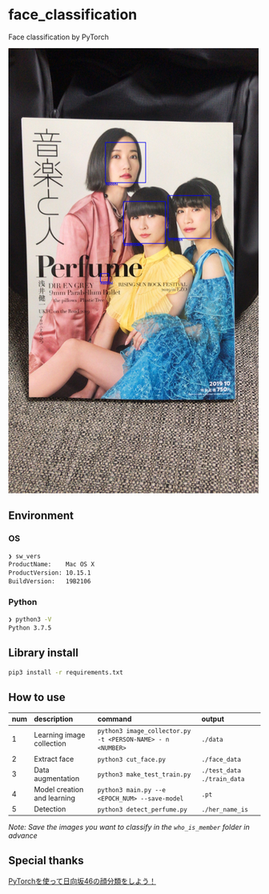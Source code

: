 # face_classification

Face classification by PyTorch

<img src="https://raw.githubusercontent.com/ijiwarunahello/face_classification/doc/image/detection_sample.JPG" width=500>

## Environment

### OS

```sh
❯ sw_vers
ProductName:    Mac OS X
ProductVersion: 10.15.1
BuildVersion:   19B2106
```

### Python

```sh
❯ python3 -V
Python 3.7.5
```

## Library install

```sh
pip3 install -r requirements.txt
```

## How to use

| num | description | command | output |
| :--- | :--- | :--- | :--- |
| 1 | Learning image collection | `python3 image_collector.py -t <PERSON-NAME> - n <NUMBER>` | `./data` |
| 2 | Extract face | `python3 cut_face.py` | `./face_data` |
| 3 | Data augmentation | `python3 make_test_train.py` | `./test_data` `./train_data` |
| 4 | Model creation and learning | `python3 main.py --e <EPOCH_NUM> --save-model` | `.pt` |
| 5 | Detection | `python3 detect_perfume.py` | `./her_name_is` |

_Note: Save the images you want to classify in the `who_is_member` folder in advance_

## Special thanks

[PyTorchを使って日向坂46の顔分類をしよう！](https://qiita.com/coper/items/b1fd51062642d624e26f#6-%E6%96%B0%E8%A6%8F%E7%94%BB%E5%83%8F%E3%82%92%E7%94%A8%E3%81%84%E3%81%A6%E5%AD%A6%E7%BF%92%E6%B8%88%E3%81%BF%E3%83%A2%E3%83%87%E3%83%AB%E3%81%8B%E3%82%89%E5%90%8D%E5%89%8D%E3%82%92%E7%89%B9%E5%AE%9A%E3%81%97%E6%96%B0%E8%A6%8F%E7%94%BB%E5%83%8F%E3%81%AB%E6%8F%8F%E7%94%BB)
